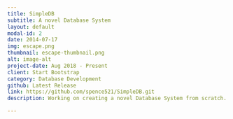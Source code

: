 ```yaml
---
title: SimpleDB
subtitle: A novel Database System
layout: default
modal-id: 2
date: 2014-07-17
img: escape.png
thumbnail: escape-thumbnail.png
alt: image-alt
project-date: Aug 2018 - Present
client: Start Bootstrap
category: Database Development
github: Latest Release
link: https://github.com/spence521/SimpleDB.git
description: Working on creating a novel Database System from scratch. Implementing support modules like buffer management engine, disk-based B+ tree indexing engine, query optimizers, support for join, union etc. operators. Tools used: Java, Eclipse Photon.

---
```

